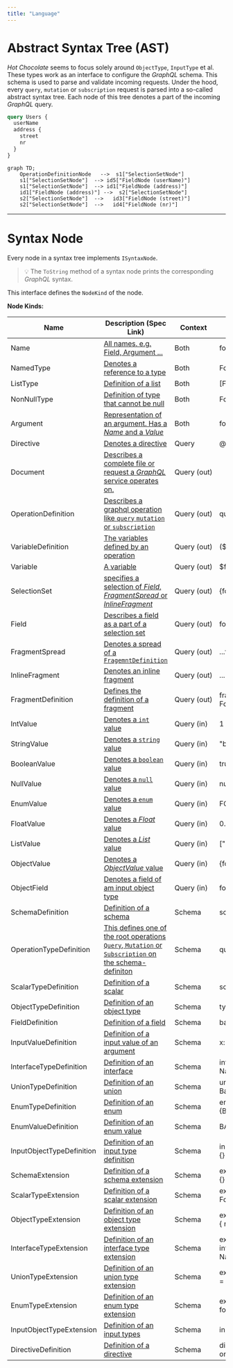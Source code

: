 ```yaml
---
title: "Language"
---
```


# Abstract Syntax Tree (AST)

_Hot Chocolate_ seems to focus solely around `ObjectType`, `InputType` et al. These types work as an interface to configure the _GraphQL_ schema. This schema is used to parse and validate incoming requests. Under the hood, every `query`, `mutation` or `subscription` request is parsed into a so-called abstract syntax tree. Each node of this tree denotes a part of the incoming _GraphQL_ query.

```graphql
query Users {
  userName
  address {
    street
    nr
  }
}
```

```mermaid
graph TD;
    OperationDefinitionNode   -->  s1["SelectionSetNode"]
    s1["SelectionSetNode"]  --> id5["FieldNode (userName)"]
    s1["SelectionSetNode"]  --> id1["FieldNode (address)"]
    id1["FieldNode (address)"] -->  s2["SelectionSetNode"]
    s2["SelectionSetNode"]  -->   id3["FieldNode (street)"]
    s2["SelectionSetNode"]  -->   id4["FieldNode (nr)"]

```

---

# Syntax Node

Every node in a syntax tree implements `ISyntaxNode`.

> 💡 The `ToString` method of a syntax node prints the corresponding _GraphQL_ syntax.

This interface defines the `NodeKind` of the node.

**Node Kinds:**

| Name                      | Description (Spec Link)                                                                                                                                                 | Context          | Example                         |
| ------------------------- | ----------------------------------------------------------------------------------------------------------------------------------------------------------------------- | ---------------- | ------------------------------- |
| Name                      | [All names. e.g. Field, Argument ... ](http://spec.graphql.org/June2018/#sec-Names)                                                                                     | Both             | foo                             |
| NamedType                 | [Denotes a reference to a type](https://spec.graphql.org/June2018/#NamedType)                                                                                           | Both             | Foo                             |
| ListType                  | [Definition of a list](https://spec.graphql.org/June2018/#ListType)                                                                                                     | Both             | \[Foo]                          |
| NonNullType               | [Definition of type that cannot be null](https://spec.graphql.org/June2018/#NonNullType)                                                                                | Both             | Foo!                            |
| Argument                  | [Representation of an argument. Has a _Name_ and a _Value_](https://spec.graphql.org/June2018/#sec-Language.Arguments)                                                  | Both             | foo: "bar"                      |
| Directive                 | [Denotes a directive ](https://spec.graphql.org/June2018/#sec-Language.Directives)                                                                                      | Query            | @foo                            |
| Document                  | [Describes a complete file or request a _GraphQL_ service operates on.](http://spec.graphql.org/June2018/#sec-Language.Document)                                        | Query&nbsp;(out) |                                 |
| OperationDefinition       | [Describes a graphql operation like `query` `mutation` or `subscription`](http://spec.graphql.org/June2018/#sec-Language.Document)                                      | Query&nbsp;(out) | query Foo {}                    |
| VariableDefinition        | [The variables defined by an operation](http://spec.graphql.org/June2018/#VariableDefinitions)                                                                          | Query&nbsp;(out) | (\$foo: String)                 |
| Variable                  | [A variable](https://spec.graphql.org/June2018/#sec-Language.Variables)                                                                                                 | Query&nbsp;(out) | \$foo                           |
| SelectionSet              | [specifies a selection of _Field_, _FragmentSpread_ or _InlineFragment_](http://spec.graphql.org/June2018/#sec-Selection-Sets)                                          | Query&nbsp;(out) | {foo bar}                       |
| Field                     | [Describes a field as a part of a selection set](http://spec.graphql.org/June2018/#sec-Language.Fields)                                                                 | Query&nbsp;(out) | foo                             |
| FragmentSpread            | [Denotes a spread of a `FragemntDefinition`](https://spec.graphql.org/June2018/#FragmentSpread)                                                                         | Query&nbsp;(out) | ...f1                           |
| InlineFragment            | [Denotes an inline fragment](https://spec.graphql.org/June2018/#sec-Inline-Fragments)                                                                                   | Query&nbsp;(out) | ... on Foo { bar}               |
| FragmentDefinition        | [Defines the definition of a fragment](https://spec.graphql.org/June2018/#FragmentDefinition)                                                                           | Query&nbsp;(out) | fragment f1 on Foo {}           |
| IntValue                  | [Denotes a `int` value](https://spec.graphql.org/June2018/#sec-Int-Value)                                                                                               | Query&nbsp;(in)  | 1                               |
| StringValue               | [ Denotes a `string` value](https://spec.graphql.org/June2018/#sec-String-Value)                                                                                        | Query&nbsp;(in)  | "bar"                           |
| BooleanValue              | [Denotes a `boolean` value ](https://spec.graphql.org/June2018/#sec-Boolean-Value)                                                                                      | Query&nbsp;(in)  | true                            |
| NullValue                 | [Denotes a `null` value ](https://spec.graphql.org/June2018/#sec-Null-Value)                                                                                            | Query&nbsp;(in)  | null                            |
| EnumValue                 | [Denotes a `enum` value ](https://spec.graphql.org/June2018/#sec-Enum-Value)                                                                                            | Query&nbsp;(in)  | FOO                             |
| FloatValue                | [Denotes a _Float_ value](https://spec.graphql.org/June2018/#sec-Float-Value)                                                                                           | Query&nbsp;(in)  | 0.2                             |
| ListValue                 | [Denotes a _List_ value](https://spec.graphql.org/June2018/#sec-List-Value)                                                                                             | Query&nbsp;(in)  | \["string"]                     |
| ObjectValue               | [Denotes a _ObjectValue_ value ](https://spec.graphql.org/June2018/#sec-Input-Object-Values)                                                                            | Query&nbsp;(in)  | {foo: "bar" }                   |
| ObjectField               | [Denotes a field of am input object type](https://spec.graphql.org/June2018/#ObjectField)                                                                               | Query&nbsp;(in)  | foo: "bar"                      |
| SchemaDefinition          | [Definition of a schema](https://spec.graphql.org/June2018/#sec-Schema)                                                                                                 | Schema           | schmea {}                       |
| OperationTypeDefinition   | [This defines one of the root operations `Query`, `Mutation` or `Subscription` on the schema-definiton](https://spec.graphql.org/June2018/#RootOperationTypeDefinition) | Schema           | query:FooQuery                  |
| ScalarTypeDefinition      | [Definition of a scalar ](https://spec.graphql.org/June2018/#sec-Scalars)                                                                                               | Schema           | scalar JSON                     |
| ObjectTypeDefinition      | [Definition of an object type](https://spec.graphql.org/June2018/#sec-Objects)                                                                                          | Schema           | type Foo{}                      |
| FieldDefinition           | [Definition of a field](https://spec.graphql.org/June2018/#FieldDefinition)                                                                                             | Schema           | bar:String                      |
| InputValueDefinition      | [Definition of a input value of an argument](https://spec.graphql.org/June2018/#sec-Field-Arguments)                                                                    | Schema           | x: Float                        |
| InterfaceTypeDefinition   | [Definition of an interface](https://spec.graphql.org/June2018/#sec-Interfaces)                                                                                         | Schema           | interface NamedEntity {}        |
| UnionTypeDefinition       | [Definition of an union](https://spec.graphql.org/June2018/#sec-Unions)                                                                                                 | Schema           | union Ex = Foo \| Bar           |
| EnumTypeDefinition        | [Definition of an enum](https://spec.graphql.org/June2018/#sec-Enums)                                                                                                   | Schema           | enum Foo {BAR}                  |
| EnumValueDefinition       | [Definition of an enum value](https://spec.graphql.org/June2018/#sec-Enum)                                                                                              | Schema           | BAR                             |
| InputObjectTypeDefinition | [Definition of an input type definition](https://spec.graphql.org/June2018/#sec-Input-Objects)                                                                          | Schema           | input FooInput {}               |
| SchemaExtension           | [Definition of a schema extension](https://spec.graphql.org/June2018/#sec-Schema-Extension)                                                                             | Schema           | extend schema {}                |
| ScalarTypeExtension       | [Definition of a scalar extension](https://spec.graphql.org/June2018/#sec-Scalar-Extensions)                                                                            | Schema           | extend scalar Foo @bar          |
| ObjectTypeExtension       | [Definition of an object type extension](https://spec.graphql.org/June2018/#sec-Object-Extensions)                                                                      | Schema           | extend type Foo { name}         |
| InterfaceTypeExtension    | [Definition of an interface type extension](https://spec.graphql.org/June2018/#sec-Interface-Extensions)                                                                | Schema           | extend interface NamedEntity {} |
| UnionTypeExtension        | [Definition of an union type extension](https://spec.graphql.org/June2018/#sec-Union-Extensions)                                                                        | Schema           | extend union Ex = Foo{}         |
| EnumTypeExtension         | [Definition of an enum type extension](https://spec.graphql.org/June2018/#sec-Enum-Extensions)                                                                          | Schema           | extend enum foo{}               |
| InputObjectTypeExtension  | [Definition of an input types](https://spec.graphql.org/June2018/#sec-Input-Object-Extensions)                                                                          | Schema           | input foo {}                    |
| DirectiveDefinition       | [Definition of a directive](https://spec.graphql.org/June2018/#sec-Type-System.Directives)                                                                              | Schema           | directive @foo on               |
